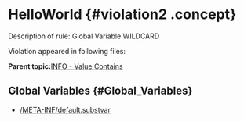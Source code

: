 # HelloWorld {#violation2 .concept}

Description of rule: Global Variable WILDCARD

Violation appeared in following files:

**Parent topic:**[INFO - Value Contains](../../../qa/rules/INFO_-_Value_Contains.md)

## Global Variables {#Global_Variables}

-   [/META-INF/default.substvar](../../../projects/HelloWorld/META-INF/default.substvar.md)

